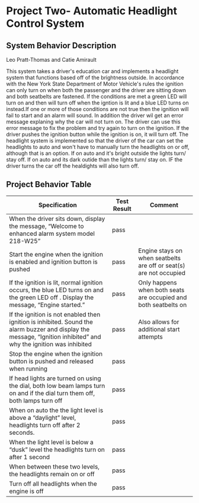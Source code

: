 # Project Two- Automatic Headlight Control System 

## System Behavior Description 
Leo Pratt-Thomas and Catie Amirault                                                                                                                                       

This system takes a driver's education car and implements a headlight system that functions based off of the brightness outside. In accordance with the New York State Department of Motor Vehicle's rules the ignition can only turn on when both the passenger and 
the driver are sitting down and both seatbelts are fastened. If the conditions are met a green LED will turn on and then will turn off when the igntion is lit and a blue LED turns on instead.If one or more of those conditions are not true then the ignition will 
fail to start and an alarm will sound. In addition the driver wil get an error message explaning why the car will not turn on. The driver can use this error message to fix the problem and try again to turn on the ignition.  If the driver pushes
the ignition button while the ignition is on, it will turn off. The headlight system is implemented so that the driver of the car can set the headlights to auto and won't have to manually turn the headlights on or off, although that is an option. 
If on auto and it's bright outside the lights turn/ stay off. If on auto and its dark outide than the lights turn/ stay on. IF the driver turns the car off the healdights will also turn off. 

## Project Behavior Table 

|Specification                                                                            |        Test Result          |         Comment
|------------------|-----------------------------|----------------------
| When the driver sits down, display the message, “Welcome to enhanced alarm system model 218-W25”|         pass    |         
| Start the engine when the ignition is enabled and ignition button is pushed                     |         pass  |      Engine stays on when seatbelts are off or seat(s) are not occupied 
| If the ignition is lit, normal ignition occurs, the blue LED turns on and the green LED off . Display the message, “Engine started.”    | pass| Only happens when both seats are occupied and both seatbelts on                                                                     
| If the ignition is not enabled then ignition is inhibited. Sound the alarm buzzer and display the message, “Ignition inhibited” and why the ignition was inhibited | pass | Also allows for additional start attempts 
| Stop the engine when the ignition button is pushed and released when running                 | pass | 
| If head lights are turned on using the dial, both low beam lamps turn on and if the dial turn them off, both lamps turn off | pass|
| When on auto the the light level is above a “daylight” level, headlights turn off after 2 seconds. | pass |
| When the light level is below a “dusk” level the headlights turn on after 1 second| pass|
| When between these two levels, the headlights remain on or off| pass|
| Turn off all headlights when the engine is off | pass| 
